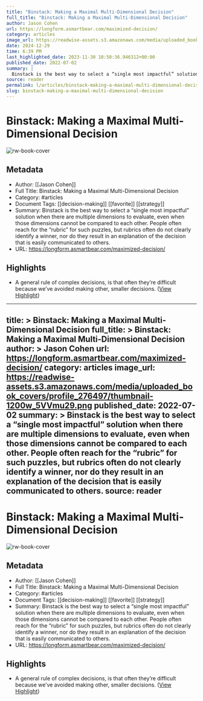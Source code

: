 ```yaml
---
title: "Binstack: Making a Maximal Multi-Dimensional Decision"
full_title: "Binstack: Making a Maximal Multi-Dimensional Decision"
author: Jason Cohen
url: https://longform.asmartbear.com/maximized-decision/
category: articles
image_url: https://readwise-assets.s3.amazonaws.com/media/uploaded_book_covers/profile_276497/thumbnail-1200w_5VVmu29.png
date: 2024-12-29
time: 6:39 PM
last_highlighted_date: 2023-11-30 10:50:36.946312+00:00
published_date: 2022-07-02
summary: |
  Binstack is the best way to select a “single most impactful” solution when there are multiple dimensions to evaluate, even when those dimensions cannot be compared to each other. People often reach for the “rubric” for such puzzles, but rubrics often do not clearly identify a winner, nor do they result in an explanation of the decision that is easily communicated to others.
source: reader
permalink: l/articles/binstack-making-a-maximal-multi-dimensional-decision
slug: binstack-making-a-maximal-multi-dimensional-decision
---
```

# Binstack: Making a Maximal Multi-Dimensional Decision

![rw-book-cover](https://readwise-assets.s3.amazonaws.com/media/uploaded_book_covers/profile_276497/thumbnail-1200w_5VVmu29.png)

## Metadata
- Author: [[Jason Cohen]]
- Full Title: Binstack: Making a Maximal Multi-Dimensional Decision
- Category: #articles
- Document Tags: [[decision-making]] [[favorite]] [[strategy]] 
- Summary: Binstack is the best way to select a “single most impactful” solution when there are multiple dimensions to evaluate, even when those dimensions cannot be compared to each other. People often reach for the “rubric” for such puzzles, but rubrics often do not clearly identify a winner, nor do they result in an explanation of the decision that is easily communicated to others.
- URL: https://longform.asmartbear.com/maximized-decision/

## Highlights
- A general rule of complex decisions, is that often they’re difficult because we’ve avoided making other, smaller decisions. ([View Highlight](https://read.readwise.io/read/01hgfxm6ejtyj06gw3nnc6vwsz))


---
title: >
  Binstack: Making a Maximal Multi-Dimensional Decision
full_title: >
  Binstack: Making a Maximal Multi-Dimensional Decision
author: >
  Jason Cohen
url: https://longform.asmartbear.com/maximized-decision/
category: articles
image_url: https://readwise-assets.s3.amazonaws.com/media/uploaded_book_covers/profile_276497/thumbnail-1200w_5VVmu29.png
published_date: 2022-07-02
summary: >
  Binstack is the best way to select a “single most impactful” solution when there are multiple dimensions to evaluate, even when those dimensions cannot be compared to each other. People often reach for the “rubric” for such puzzles, but rubrics often do not clearly identify a winner, nor do they result in an explanation of the decision that is easily communicated to others.
source: reader
---
# Binstack: Making a Maximal Multi-Dimensional Decision

![rw-book-cover](https://readwise-assets.s3.amazonaws.com/media/uploaded_book_covers/profile_276497/thumbnail-1200w_5VVmu29.png)

## Metadata
- Author: [[Jason Cohen]]
- Full Title: Binstack: Making a Maximal Multi-Dimensional Decision
- Category: #articles
- Document Tags: [[decision-making]] [[favorite]] [[strategy]] 
- Summary: Binstack is the best way to select a “single most impactful” solution when there are multiple dimensions to evaluate, even when those dimensions cannot be compared to each other. People often reach for the “rubric” for such puzzles, but rubrics often do not clearly identify a winner, nor do they result in an explanation of the decision that is easily communicated to others.
- URL: https://longform.asmartbear.com/maximized-decision/

## Highlights
- A general rule of complex decisions, is that often they’re difficult because we’ve avoided making other, smaller decisions. ([View Highlight](https://read.readwise.io/read/01hgfxm6ejtyj06gw3nnc6vwsz))


